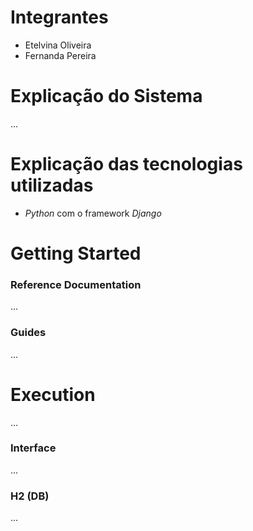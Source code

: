 <!-- ![Coverage](.github/badges/coverage.svg) -->

# Integrantes

- Etelvina Oliveira
- Fernanda Pereira

# Explicação do Sistema

...

# Explicação das tecnologias utilizadas

- _Python_ com o framework _Django_

# Getting Started

### Reference Documentation

...

### Guides

...

# Execution

...

### Interface

...

### H2 (DB)

...

